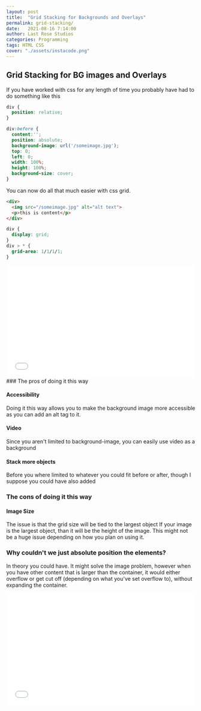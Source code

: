 ```yaml
---
layout: post
title:  "Grid Stacking for Backgrounds and Overlays"
permalink: grid-stacking/
date:   2021-08-16 7:14:00
author: Last Rose Studios
categories: Programming
tags: HTML CSS
cover: "./assets/instacode.png"
---
```


## Grid Stacking for BG images and Overlays

If you have worked with css for any length of time you probably have had to do something like this

```css
div {
  position: relative;
}

div:before {
  content:'';
  position: absolute;
  background-image: url('/someimage.jpg');
  top: 0;
  left: 0;
  width: 100%;
  height: 100%;
  background-size: cover;
}
```

You can now do all that much easier with css grid.
```html
<div>
  <img src="/someimage.jpg" alt="alt text">
  <p>this is content</p>
</div>
```
```css
div {
  display: grid;
}
div > * {
  grid-area: 1/1/1/1;
}
```
<script async src=""></script>
<iframe width="100%" height="300" src="//jsfiddle.net/lastrose/fedtp19r/embed/result/" allowfullscreen="allowfullscreen" async frameborder="0"></iframe>
### The pros of doing it this way

#### Accessibility
Doing it this way allows you to make the background image more accessible as you can add an alt tag to it. 

#### Video
Since you aren't limited to background-image, you can easily use video as a background

#### Stack more objects
Before you where limited to whatever you could fit before or after, though I suppose you could have also added

### The cons of doing it this way

#### Image Size
The issue is that the grid size will be tied to the largest object
If your image is the largest object, than it will be the height of the image. 
This might not be a huge issue depending on how you plan on using it.

### Why couldn't we just absolute position the elements?
In theory you could have. It might solve the image problem, however when you have other content that is larger than the container, it would either overflow or get cut off (depending on what you've set overflow to), without expanding the container.
<iframe width="100%" height="300" src="//jsfiddle.net/lastrose/gq59nL6e/embedded/result/" allowfullscreen="allowfullscreen" async frameborder="0"></iframe>


